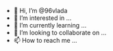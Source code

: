 - 👋 Hi, I’m @96vlada
- 👀 I’m interested in ...
- 🌱 I’m currently learning ...
- 💞️ I’m looking to collaborate on ...
- 📫 How to reach me ...

<!---
96vlada/96vlada is a ✨ special ✨ repository because its `README.md` (this file) appears on your GitHub profile.
You can click the Preview link to take a look at your changes.
--->
